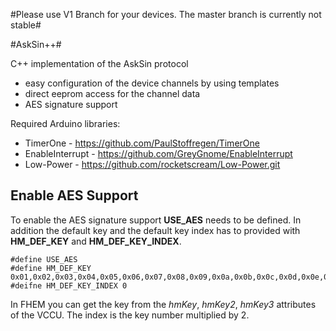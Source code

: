 
#Please use V1 Branch for your devices. The master branch is currently not stable#

#AskSin++#

C++ implementation of the AskSin protocol

- easy configuration of the device channels by using templates
- direct eeprom access for the channel data
- AES signature support

Required Arduino libraries:
- TimerOne - https://github.com/PaulStoffregen/TimerOne
- EnableInterrupt - https://github.com/GreyGnome/EnableInterrupt
- Low-Power - https://github.com/rocketscream/Low-Power.git

## Enable AES Support

To enable the AES signature support **USE_AES** needs to be
defined. In addition the default key and the default key index 
has to provided with **HM_DEF_KEY** and **HM_DEF_KEY_INDEX**. 

    #define USE_AES
    #define HM_DEF_KEY 0x01,0x02,0x03,0x04,0x05,0x06,0x07,0x08,0x09,0x0a,0x0b,0x0c,0x0d,0x0e,0x0f,0x10
    #deifne HM_DEF_KEY_INDEX 0
    
In FHEM you can get the key from the *hmKey*, 
*hmKey2*, *hmKey3* attributes of the VCCU. The index is the key
number multiplied by 2.

